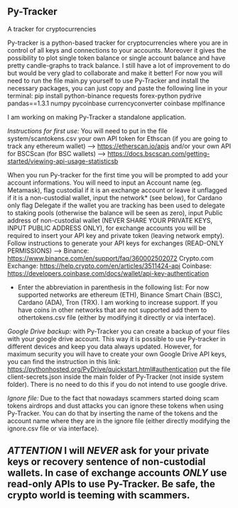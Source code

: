 ## Py-Tracker
A tracker for cryptocurrencies

Py-tracker is a python-based tracker for cryptocurrencies where you are in control of all keys and connections to your accounts. Moreover it gives the possibility to plot single token balance or single account balance and have pretty candle-graphs to track balance. I still have a lot of improvement to do but would be very glad to collaborate and make it better! For now you will need to run the file main.py yourself to use Py-Tracker and install the necessary packages, you can just copy and paste the following line in your terminal: 
                 pip install python-binance requests forex-python pydrive pandas==1.3.1 numpy pycoinbase currencyconverter coinbase mplfinance

I am working on making Py-Tracker a standalone application.

*Instructions for first use:* You will need to put in the file system/scantokens.csv your own API token for Ethscan (if you are going to track any ethereum wallet) --> https://etherscan.io/apis and/or your own API for BSCScan (for BSC wallets) --> https://docs.bscscan.com/getting-started/viewing-api-usage-statisticsb

When you run Py-tracker for the first time you will be prompted to add your account informations. You will need to input an Account name (eg. Metamask), flag custodial if it is an exchange account or leave it unflagged if it is a non-custodial wallet, input the network* (see below), for Cardano only flag Delegate if the wallet you are tracking has been used to delegate to staking pools (otherwise the balance will be seen as zero), input Public address of non-custodial wallet (NEVER SHARE YOUR PRIVATE KEYS, INPUT PUBLIC ADDRESS ONLY), for exchange accounts you will be required to insert your API key and private token (leaving network empty). Follow instructions to generate your API keys for exchanges (READ-ONLY PERMISSIONS) --> Binance: https://www.binance.com/en/support/faq/360002502072 Crypto.com Exchange: https://help.crypto.com/en/articles/3511424-api Coinbase: https://developers.coinbase.com/docs/wallet/api-key-authentication

* Enter the abbreviation in parenthesis in the following list: For now supported networks are ethereum (ETH), Binance Smart Chain (BSC), Cardano (ADA), Tron (TRX). I am working to increase support. If you have coins in other networks that are not supported add them to othertokens.csv file (either by modifying it directly or via interface).
            
*Google Drive backup:* with Py-Tracker you can create a backup of your files with your google drive account. This way it is possible to use Py-tracker in different devices and keep you data always updated. However, for maximum security you will have to create your own Google Drive API keys, you can find the instruction in this link: https://pythonhosted.org/PyDrive/quickstart.html#authentication put the file client-secrets.json inside the main folder of Py-Tracker (not inside system folder). There is no need to do this if you do not intend to use google drive.

*Ignore file:* Due to the fact that nowadays scammers started doing scam tokens airdrops and dust attacks you can ignore these tokens when using Py-Tracker. You can do that by inserting the name of the tokens and the account name where they are in the ignore file (either directly modifying the ignore.csv file or via interface).

## *ATTENTION* I will *NEVER* ask for your private keys or recovery sentence of non-custodial wallets. In case of exchange accounts *ONLY* use read-only APIs to use Py-Tracker. Be safe, the crypto world is teeming with scammers.



